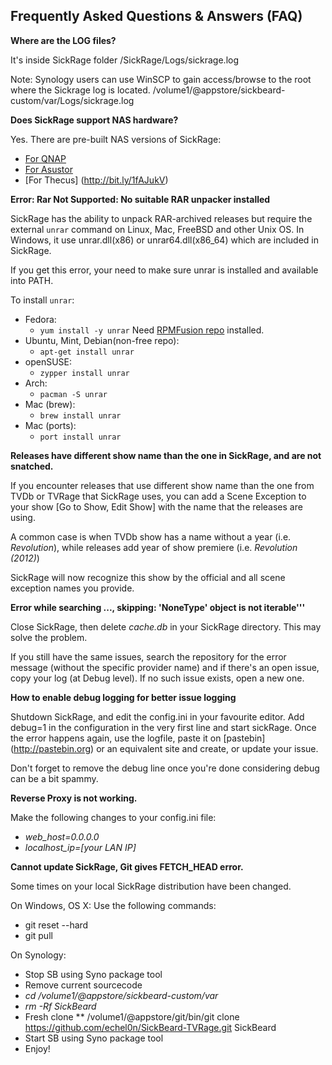 ## Frequently Asked Questions & Answers (FAQ)

**Where are the LOG files?**

It's inside SickRage folder
/SickRage/Logs/sickrage.log

Note: Synology users can use WinSCP to gain access/browse to the root where the Sickrage log is located.
          /volume1/@appstore/sickbeard-custom/var/Logs/sickrage.log

**Does SickRage support NAS hardware?**

Yes. There are pre-built NAS versions of SickRage:
* [For QNAP](http://bit.ly/1j5WtdN) 
* [For Asustor](http://bit.ly/1pFr1rW)
* [For Thecus] (http://bit.ly/1fAJukV)

**Error: Rar Not Supported: No suitable RAR unpacker installed**

SickRage has the ability to unpack RAR-archived releases but require the external `unrar` command on Linux, Mac, FreeBSD and other Unix OS. In Windows, it use unrar.dll(x86) or unrar64.dll(x86_64) which are included in SickRage.

If you get this error, your need to make sure unrar is installed and available into PATH.

To install `unrar`:
* Fedora:
  * `yum install -y unrar` Need [RPMFusion repo](http://rpmfusion.org/) installed.
* Ubuntu, Mint, Debian(non-free repo):
  * `apt-get install unrar`
* openSUSE:
  * `zypper install unrar`
* Arch:
  * `pacman -S unrar`
* Mac (brew):
  * `brew install unrar`
* Mac (ports):
  * `port install unrar`

**Releases have different show name than the one in SickRage, and are not snatched.**

If you encounter releases that use different show name than the one from TVDb or TVRage that SickRage uses, you can add a Scene Exception to your show [Go to Show, Edit Show] with the name that the releases are using. 

A common case is when TVDb show has a name without a year (i.e. _Revolution_), while releases add year of show premiere (i.e. _Revolution (2012)_)

SickRage will now recognize this show by the official and all scene exception names you provide. 

**Error while searching ..., skipping: 'NoneType' object is not iterable'''**

Close SickRage, then delete _cache.db_ in your SickRage directory. This may solve the problem. 

If you still have the same issues, search the repository for the error message (without the specific provider name) and if there's an open issue, copy your log (at Debug level). If no such issue exists, open a new one. 

**How to enable debug logging for better issue logging**

Shutdown SickRage, and edit the config.ini in your favourite editor. Add debug=1 in the configuration in the very first line and start sickRage. 
Once the error happens again, use the logfile, paste it on [pastebin] (http://pastebin.org) or an equivalent site and create, or update your issue.

Don't forget to remove the debug line once you're done considering debug can be a bit spammy.

**Reverse Proxy is not working.**

Make the following changes to your config.ini file:
* _web_host=0.0.0.0_
* _localhost_ip=[your LAN IP]_

**Cannot update SickRage, Git gives FETCH_HEAD error.**

Some times on your local SickRage distribution have been changed. 

On Windows, OS X: Use the following commands:
* git reset --hard
* git pull

On Synology:
* Stop SB using Syno package tool
* Remove current sourcecode
* _cd /volume1/@appstore/sickbeard-custom/var_
* _rm -Rf SickBeard_
* Fresh clone
** /volume1/@appstore/git/bin/git clone https://github.com/echel0n/SickBeard-TVRage.git SickBeard
* Start SB using Syno package tool
* Enjoy!